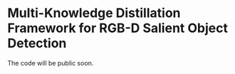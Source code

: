 # Multi-Knowledge Distillation Framework for RGB-D Salient Object Detection
The code will be public soon.
